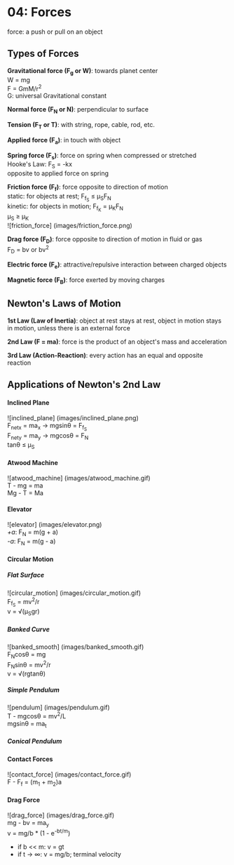 # 04: Forces

force: a push or pull on an object

## Types of Forces 

**Gravitational force (F<sub>g</sub> or W)**: towards planet center   
W = mg  
F = GmM/r<sup>2</sup>   
G: universal Gravitational constant

**Normal force (F<sub>N</sub> or N)**: perpendicular to surface   

**Tension (F<sub>T</sub> or T)**: with string, rope, cable, rod, etc.  

**Applied force (F<sub>a</sub>)**: in touch with object

**Spring force (F<sub>s</sub>)**: force on spring when compressed or stretched  
Hooke's Law: F<sub>S</sub> = -kx   
opposite to applied force on spring

**Friction force (F<sub>f</sub>)**: force opposite to direction of motion  
static: for objects at rest; F<sub>f<sub>S</sub></sub> &le; &mu;<sub>S</sub>F<sub>N</sub>  
kinetic: for objects in motion; F<sub>f<sub>K</sub></sub> = &mu;<sub>K</sub>F<sub>N</sub>  
&mu;<sub>S</sub> &ge; &mu;<sub>K</sub>  
![friction_force] (images/friction_force.png)

**Drag force (F<sub>D</sub>)**: force opposite to direction of motion in fluid or gas  
F<sub>D</sub> = bv or bv<sup>2</sup>

**Electric force (F<sub>e</sub>)**: attractive/repulsive interaction between charged objects

**Magnetic force (F<sub>B</sub>)**: force exerted by moving charges

## Newton's Laws of Motion

**1st Law (Law of Inertia)**: object at rest stays at rest, object in motion stays in motion, unless there is an external force

**2nd Law (F = ma)**: force is the product of an object's mass and acceleration

**3rd Law (Action-Reaction)**: every action has an equal and opposite reaction

## Applications of Newton's 2nd Law

#### Inclined Plane
![inclined_plane] (images/inclined_plane.png)  
F<sub>netx</sub> = ma<sub>x</sub> -> mgsin&theta; = F<sub>f<sub>S</sub></sub>  
F<sub>nety</sub> = ma<sub>y</sub> -> mgcos&theta; = F<sub>N</sub>  
tan&theta; &le; &mu;<sub>S</sub>

#### Atwood Machine
![atwood_machine] (images/atwood_machine.gif)  
T - mg = ma  
Mg - T = Ma 

#### Elevator
![elevator] (images/elevator.png)  
*+a*: F<sub>N</sub> = m(g + a)  
*-a*: F<sub>N</sub> = m(g - a)

#### Circular Motion

##### Flat Surface
![circular_motion] (images/circular_motion.gif)  
F<sub>f<sub>S</sub></sub> = mv<sup>2</sup>/r  
v = &radic;(&mu;<sub>S</sub>gr) 

##### Banked Curve
![banked_smooth] (images/banked_smooth.gif)  
F<sub>N</sub>cos&theta; = mg  
F<sub>N</sub>sin&theta; = mv<sup>2</sup>/r  
v = &radic;(rgtan&theta;)

##### Simple Pendulum
![pendulum] (images/pendulum.gif)  
T - mgcos&theta; = mv<sup>2</sup>/L  
mgsin&theta; = ma<sub>t</sub>

##### Conical Pendulum

#### Contact Forces
![contact_force] (images/contact_force.gif)  
F - F<sub>f</sub> = (m<sub>1</sub> + m<sub>2</sub>)a

#### Drag Force 
![drag_force] (images/drag_force.gif)  
mg - bv = ma<sub>y</sub>  
v = mg/b * (1 - e<sup>-bt/m</sup>)  
+ if b &lt;&lt; m: v = gt
+ if t -> &infin;: v = mg/b; terminal velocity


